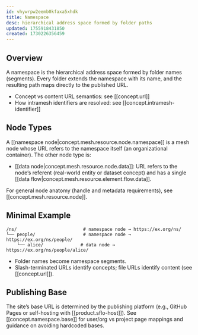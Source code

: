 ```yaml
---
id: vhywrpw2eemb0kfaxa5xhdk
title: Namespace
desc: hierarchical address space formed by folder paths
updated: 1755918431850
created: 1730226356459
---
```


## Overview

A namespace is the hierarchical address space formed by folder names (segments). Every folder extends the namespace with its name, and the resulting path maps directly to the published URL.

- Concept vs content URL semantics: see [[concept.url]]
- How intramesh identifiers are resolved: see [[concept.intramesh-identifier]]

## Node Types

A [[namespace node|concept.mesh.resource.node.namespace]] is a mesh node whose URL refers to the namespace itself (an organizational container). The other node type is:

- [[data node|concept.mesh.resource.node.data]]: URL refers to the node’s referent (real-world entity or dataset concept) and has a single [[data flow|concept.mesh.resource.element.flow.data]].

For general node anatomy (handle and metadata requirements), see [[concept.mesh.resource.node]].

## Minimal Example

```file
/ns/                         # namespace node → https://ex.org/ns/
└── people/                  # namespace node → https://ex.org/ns/people/
    └── alice/              # data node → https://ex.org/ns/people/alice/
```

- Folder names become namespace segments.
- Slash-terminated URLs identify concepts; file URLs identify content (see [[concept.url]]).

## Publishing Base

The site’s base URL is determined by the publishing platform (e.g., GitHub Pages or self-hosting with [[product.sflo-host]]). See [[concept.namespace.base]] for user/org vs project page mappings and guidance on avoiding hardcoded bases.
